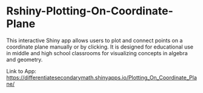 # Rshiny-Plotting-On-Coordinate-Plane
This interactive Shiny app allows users to plot and connect points on a coordinate plane manually or by clicking. It is designed for educational use in middle and high school classrooms for visualizing concepts in algebra and geometry.

Link to App:
https://differentiatesecondarymath.shinyapps.io/Plotting_On_Coordinate_Plane/
